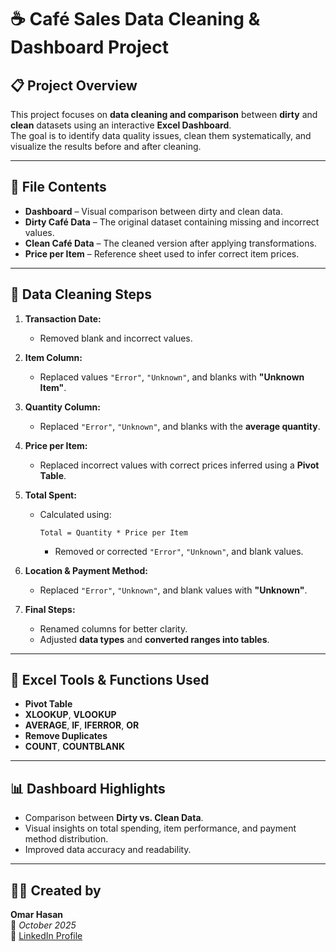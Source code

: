 # ☕ Café Sales Data Cleaning & Dashboard Project

## 📋 Project Overview  
This project focuses on **data cleaning and comparison** between **dirty** and **clean** datasets using an interactive **Excel Dashboard**.  
The goal is to identify data quality issues, clean them systematically, and visualize the results before and after cleaning.

---

## 📂 File Contents
- **Dashboard** – Visual comparison between dirty and clean data.  
- **Dirty Café Data** – The original dataset containing missing and incorrect values.  
- **Clean Café Data** – The cleaned version after applying transformations.  
- **Price per Item** – Reference sheet used to infer correct item prices.  

---

## 🧹 Data Cleaning Steps

1. **Transaction Date:**  
   - Removed blank and incorrect values.  

2. **Item Column:**  
   - Replaced values `"Error"`, `"Unknown"`, and blanks with **"Unknown Item"**.  

3. **Quantity Column:**  
   - Replaced `"Error"`, `"Unknown"`, and blanks with the **average quantity**.  

4. **Price per Item:**  
   - Replaced incorrect values with correct prices inferred using a **Pivot Table**.  

5. **Total Spent:**  
   - Calculated using:  
     ```
     Total = Quantity * Price per Item
     ```
     - Removed or corrected `"Error"`, `"Unknown"`, and blank values.  

6. **Location & Payment Method:**  
   - Replaced `"Error"`, `"Unknown"`, and blank values with **"Unknown"**.  

7. **Final Steps:**  
   - Renamed columns for better clarity.  
   - Adjusted **data types** and **converted ranges into tables**.  

---

## 🧠 Excel Tools & Functions Used
- **Pivot Table**  
- **XLOOKUP**, **VLOOKUP**  
- **AVERAGE**, **IF**, **IFERROR**, **OR**  
- **Remove Duplicates**  
- **COUNT**, **COUNTBLANK**  

---

## 📊 Dashboard Highlights
- Comparison between **Dirty vs. Clean Data**.  
- Visual insights on total spending, item performance, and payment method distribution.  
- Improved data accuracy and readability.  

---

## 👨‍💻 Created by
**Omar Hasan**  
📅 *October 2025*  
🔗 [LinkedIn Profile](https://www.linkedin.com/in/omar-almasri375/)
